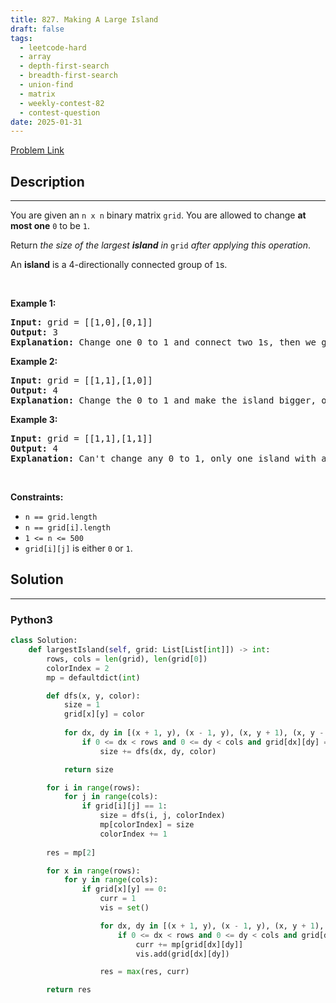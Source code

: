 ```yaml
---
title: 827. Making A Large Island
draft: false
tags: 
  - leetcode-hard
  - array
  - depth-first-search
  - breadth-first-search
  - union-find
  - matrix
  - weekly-contest-82
  - contest-question
date: 2025-01-31
---
```


[Problem Link](https://leetcode.com/problems/making-a-large-island/)

## Description

---
<p>You are given an <code>n x n</code> binary matrix <code>grid</code>. You are allowed to change <strong>at most one</strong> <code>0</code> to be <code>1</code>.</p>

<p>Return <em>the size of the largest <strong>island</strong> in</em> <code>grid</code> <em>after applying this operation</em>.</p>

<p>An <strong>island</strong> is a 4-directionally connected group of <code>1</code>s.</p>

<p>&nbsp;</p>
<p><strong class="example">Example 1:</strong></p>

<pre>
<strong>Input:</strong> grid = [[1,0],[0,1]]
<strong>Output:</strong> 3
<strong>Explanation:</strong> Change one 0 to 1 and connect two 1s, then we get an island with area = 3.
</pre>

<p><strong class="example">Example 2:</strong></p>

<pre>
<strong>Input:</strong> grid = [[1,1],[1,0]]
<strong>Output:</strong> 4
<strong>Explanation: </strong>Change the 0 to 1 and make the island bigger, only one island with area = 4.</pre>

<p><strong class="example">Example 3:</strong></p>

<pre>
<strong>Input:</strong> grid = [[1,1],[1,1]]
<strong>Output:</strong> 4
<strong>Explanation:</strong> Can&#39;t change any 0 to 1, only one island with area = 4.
</pre>

<p>&nbsp;</p>
<p><strong>Constraints:</strong></p>

<ul>
	<li><code>n == grid.length</code></li>
	<li><code>n == grid[i].length</code></li>
	<li><code>1 &lt;= n &lt;= 500</code></li>
	<li><code>grid[i][j]</code> is either <code>0</code> or <code>1</code>.</li>
</ul>


## Solution

---
### Python3
``` py title='making-a-large-island'
class Solution:
    def largestIsland(self, grid: List[List[int]]) -> int:
        rows, cols = len(grid), len(grid[0])
        colorIndex = 2
        mp = defaultdict(int)

        def dfs(x, y, color):
            size = 1
            grid[x][y] = color
            
            for dx, dy in [(x + 1, y), (x - 1, y), (x, y + 1), (x, y - 1)]:
                if 0 <= dx < rows and 0 <= dy < cols and grid[dx][dy] == 1:
                    size += dfs(dx, dy, color)

            return size

        for i in range(rows):
            for j in range(cols):
                if grid[i][j] == 1:
                    size = dfs(i, j, colorIndex)
                    mp[colorIndex] = size
                    colorIndex += 1
            
        res = mp[2]

        for x in range(rows):
            for y in range(cols):
                if grid[x][y] == 0:
                    curr = 1
                    vis = set()

                    for dx, dy in [(x + 1, y), (x - 1, y), (x, y + 1), (x, y - 1)]:
                        if 0 <= dx < rows and 0 <= dy < cols and grid[dx][dy] not in vis:
                            curr += mp[grid[dx][dy]]
                            vis.add(grid[dx][dy])

                    res = max(res, curr)

        return res
```

